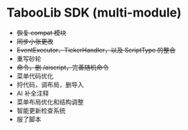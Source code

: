 # TabooLib SDK (multi-module)

- ~~恢复 compat 模块~~
- ~~同步小张更改~~
- ~~EventExecutor、TickerHandler，以及 ScriptType 的整合~~
- 重写砂轮
- ~~命令，删 /aiscript，完善随机命令~~
- 菜单代码优化
- 捋代码，调布局，删导入
- AI 补全注释
- 菜单布局优化和结构调整
- 智能更新检查系统
- 服了脚本